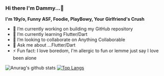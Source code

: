 ### Hi there I'm Dammy...👋

**I'm 19y/o, Funny ASF, Foodie, PlayBowy, Your Girlfriend's Crush**

- 🔭 I’m currently working on building my GitHub repository
- 🌱 I’m currently learning Flutter/Dart
- 👯 I’m looking to collaborate on Anything Collaborable 
- 💬 Ask me about ...Flutter/Dart
- ⚡ Fun fact: I love boredom, I'm allergic to fun or lemme just say I love been alone





![Anurag's github stats](https://github-readme-stats.vercel.app/api?username=FlutterBoyfriend&show_icons=true&theme=radical)
[![Top Langs](https://github-readme-stats.vercel.app/api/top-langs/?username=FlutterBoyfriend)](https://github.com/anuraghazra/github-readme-stats)
